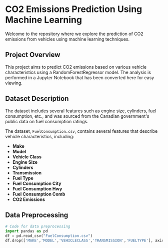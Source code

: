 # CO2 Emissions Prediction Using Machine Learning

Welcome to the repository where we explore the prediction of CO2 emissions from vehicles using machine learning techniques.

## Project Overview

This project aims to predict CO2 emissions based on various vehicle characteristics using a RandomForestRegressor model. The analysis is performed in a Jupyter Notebook that has been converted here for easy viewing.

## Dataset Description

The dataset includes several features such as engine size, cylinders, fuel consumption, etc., and was sourced from the Canadian government's public data on fuel consumption ratings.

The dataset, `FuelConsumption.csv`, contains several features that describe vehicle characteristics, including:
- **Make**
- **Model**
- **Vehicle Class**
- **Engine Size**
- **Cylinders**
- **Transmission**
- **Fuel Type**
- **Fuel Consumption City**
- **Fuel Consumption Hwy**
- **Fuel Consumption Comb**
- **CO2 Emissions**

## Data Preprocessing

```python
# Code for data preprocessing
import pandas as pd
df = pd.read_csv("FuelConsumption.csv")
df.drop(['MAKE','MODEL','VEHICLECLASS','TRANSMISSION','FUELTYPE'], axis=1, inplace=True)

